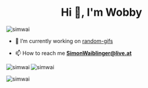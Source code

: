 <h1 align="center">Hi 👋, I'm Wobby</h1>

<p align="left"> <img src="https://komarev.com/ghpvc/?username=simwai&label=Profile%20views&color=a36fe2&style=plastic" alt="simwai" /> </p>

- 🔭 I’m currently working on [random-gifs](https://github.com/simwai/random-gifs)

- 📫 How to reach me **SimonWaiblinger@live.at**

<p><img align="left" src="https://github-readme-stats.vercel.app/api/top-langs?username=simwai&show_icons=true&theme=dracula&locale=en&layout=compact" alt="simwai" /></p>

<p><img align="center" src="https://github-readme-stats.vercel.app/api?username=simwai&show_icons=true&theme=dracula&locale=en" alt="simwai" /></p>

<p><img align="center" src="https://github-readme-streak-stats.herokuapp.com/?user=simwai&theme=dark" alt="simwai" /></p>
